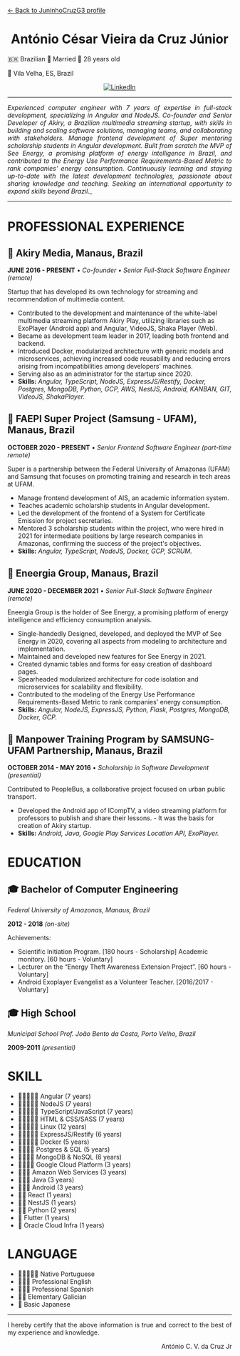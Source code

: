 [<- Back to JuninhoCruzG3 profile](./README.md)

<h1 align="center"><strong>
    António César Vieira da Cruz Júnior
</strong></h1>

:brazil: Brazilian :ring: Married :birthday: 28 years old

:house_with_garden: Vila Velha, ES, Brazil

<p align="center">
    <a href="https://linkedin.com/in/acruzjr">
        <img alt="LinkedIn" src="https://img.shields.io/badge/linkedin%20-%230077B5.svg?&style=for-the-badge&logo=linkedin"/>
    </a>
</p>

---

<p align="justify"><i>
    Experienced computer engineer with 7 years of expertise in full-stack development, specializing in Angular and NodeJS. Co-founder and Senior Developer of Akiry, a Brazilian multimedia streaming startup, with skills in building and scaling software solutions, managing teams, and collaborating with stakeholders. Manage frontend development of Super mentoring scholarship students in Angular development. Built from scratch the MVP of See Energy, a promising platform of energy intelligence in Brazil, and contributed to the Energy Use Performance Requirements-Based Metric to rank companies' energy consumption. Continuously learning and staying up-to-date with the latest development technologies, passionate about sharing knowledge and teaching. Seeking an international opportunity to expand skills beyond Brazil._
</i></p>

---

# PROFESSIONAL EXPERIENCE


## :rocket: Akiry Media,  Manaus, Brazil

**JUNE 2016 - PRESENT** • _Co-founder • Senior Full-Stack Software Engineer (remote)_

Startup that has developed its own technology for streaming and recommendation of multimedia content.

- Contributed to the development and maintenance of the white-label multimedia streaming platform Akiry Play, utilizing libraries such as ExoPlayer (Android app) and Angular, VideoJS, Shaka Player (Web).
- Became as development team leader in 2017, leading both frontend and backend.
- Introduced Docker, modularized architecture with generic models and microservices, achieving increased code reusability and reducing errors arising from incompatibilities among developers' machines.
- Serving also as an administrator for the startup since 2020.
- **Skills:** _Angular, TypeScript, NodeJS, ExpressJS/Restify, Docker, Postgres, MongoDB, Python, GCP, AWS, NestJS, Android, KANBAN, GIT, VideoJS, ShakaPlayer._

## :school: FAEPI Super Project (Samsung - UFAM),  Manaus, Brazil
**OCTOBER 2020 - PRESENT** • _Senior Frontend Software Engineer (part-time remote)_

Super is a partnership between the Federal University of Amazonas (UFAM) and Samsung that focuses on promoting training and research in tech areas at UFAM.
- Manage frontend development of AIS, an academic information system.
- Teaches academic scholarship students in Angular development.
- Led the development of the frontend of a System for Certificate Emission for project secretaries.
- Mentored 3 scholarship students within the project, who were hired in 2021 for intermediate positions by large research companies in Amazonas, confirming the success of the project's objectives.
- **Skills:** _Angular, TypeScript, NodeJS, Docker, GCP, SCRUM._

## :rocket: Eneergia Group,  Manaus, Brazil
**JUNE 2020 - DECEMBER 2021** • _Senior Full-Stack Software Engineer (remote)_

Eneergia Group is the holder of See Energy, a promising platform of energy intelligence and efficiency consumption analysis.
- Single-handedly Designed, developed, and deployed the MVP of See Energy in 2020, covering all aspects from modeling to architecture and implementation.
- Maintained and developed new features for See Energy in 2021.
- Created dynamic tables and forms for easy creation of dashboard pages.
- Spearheaded modularized architecture for code isolation and microservices for scalability and flexibility.
- Contributed to the modeling of the Energy Use Performance Requirements-Based Metric to rank companies' energy consumption.
- **Skills:** _Angular, NodeJS, ExpressJS, Python, Flask, Postgres, MongoDB, Docker, GCP._

## :school: Manpower Training Program by SAMSUNG-UFAM Partnership, Manaus, Brazil
**OCTOBER 2014 - MAY 2016** • _Scholarship in Software Development (presential)_

Contributed to PeopleBus, a collaborative project focused on urban public transport.
- Developed the Android app of ICompTV, a video streaming platform for professors to publish and share their lessons. - It was the basis for creation of Akiry startup.
- **Skills:** _Android, Java, Google Play Services Location API, ExoPlayer._

# EDUCATION

## :mortar_board: Bachelor of Computer Engineering

_Federal University of Amazonas, Manaus, Brazil_

**2012 - 2018** _(on-site)_

Achievements: 
- Scientific Initiation Program. [180 hours - Scholarship]
Academic monitory. [60 hours - Voluntary]
- Lecturer on the “Energy Theft Awareness Extension Project”. [60 hours - Voluntary]
- Android Exoplayer Evangelist as a Volunteer Teacher. [2016/2017 - Voluntary]

## :mortar_board: High School

_Municipal School Prof. João Bento da Costa, Porto Velho, Brazil_

**2009-2011** _(presential)_

# SKILL
- :gem::gem::gem::gem::gem: Angular (7 years)
- :gem::gem::gem::gem::gem: NodeJS (7 years)
- :gem::gem::gem::gem::gem: TypeScript/JavaScript (7 years)
- :gem::gem::gem::gem::gem: HTML & CSS/SASS (7 years)
- :gem::gem::gem::gem::gem: Linux (12 years)
- :gem::gem::gem::gem::gem: ExpressJS/Restify (6 years)
- :gem::gem::gem::gem::gem: Docker (5 years)
- :gem::gem::gem::gem: Postgres & SQL (5 years)
- :gem::gem::gem::gem: MongoDB & NoSQL (6 years)
- :gem::gem::gem::gem: Google Cloud Platform (3 years)
- :gem::gem::gem: Amazon Web Services (3 years)
- :gem::gem::gem: Java (3 years)
- :gem::gem::gem: Android (3 years)
- :gem::gem: React (1 years)
- :gem::gem: NestJS (1 years)
- :gem::gem: Python (2 years)
- :gem: Flutter (1 years)
- :gem: Oracle Cloud Infra (1 years)

# LANGUAGE
- :gem::gem::gem::gem::gem: Native Portuguese
- :gem::gem::gem: Professional English
- :gem::gem::gem: Professional Spanish
- :gem::gem: Elementary Galician
- :gem: Basic Japanese

---

<p align="justify">
I hereby certify that the above information is true and correct to the best of my experience and knowledge.
</p>

<p align="right">
    António C. V. da Cruz Jr
</p>
